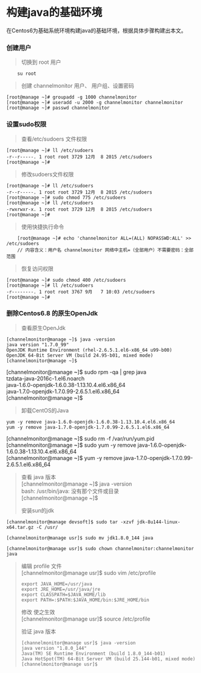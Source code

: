 # 构建java的基础环境

在Centos6为基础系统环境构建java的基础环境，根据具体步骤构建出本文。

### 创建用户

> 切换到 root 用户

 ```
     su root
 ```

> 创建 channelmonitor  用户、 用户组、设置密码

```
[root@manage ~]# groupadd -g 1000 channelmonitor
[root@manage ~]# useradd -u 2000 -g channelmonitor channelmonitor
[root@manage ~]# passwd channelmonitor
```

### 设置sudo权限

> 查看/etc/sudoers 文件权限

```
[root@manage ~]# ll /etc/sudoers
-r--r-----. 1 root root 3729 12月  8 2015 /etc/sudoers
[root@manage ~]#
```

> 修改sudoers文件权限

```
[root@manage ~]# ll /etc/sudoers
-r--r-----. 1 root root 3729 12月  8 2015 /etc/sudoers
[root@manage ~]# sudo chmod 775 /etc/sudoers
[root@manage ~]# ll /etc/sudoers
-rwxrwxr-x. 1 root root 3729 12月  8 2015 /etc/sudoers
[root@manage ~]#
```

> 使用快捷执行命令

```
    [root@manage ~]# echo 'channelmonitor ALL=(ALL) NOPASSWD:ALL' >> /etc/sudoers
    // 内容含义：用户名 channelmonitor 网络中主机=（全部用户）不需要密码：全部范围
```

> 恢复访问权限

```
[root@manage ~]# sudo chmod 400 /etc/sudoers
[root@manage ~]# ll /etc/sudoers
-r--------. 1 root root 3767 9月   7 10:03 /etc/sudoers
[root@manage ~]#
```

### 删除Centos6.8 的原生OpenJdk
> 查看原生OpenJdk

```
[channelmonitor@manage ~]$ java -version
java version "1.7.0_99"
OpenJDK Runtime Environment (rhel-2.6.5.1.el6-x86_64 u99-b00)
OpenJDK 64-Bit Server VM (build 24.95-b01, mixed mode)
[channelmonitor@manage ~]$
```

\[channelmonitor@manage ~\]$ sudo rpm -qa \| grep java  
tzdata-java-2016c-1.el6.noarch  
java-1.6.0-openjdk-1.6.0.38-1.13.10.4.el6.x86\_64  
java-1.7.0-openjdk-1.7.0.99-2.6.5.1.el6.x86\_64  
\[channelmonitor@manage ~\]$

> 卸载CentOS的Java

```
yum -y remove java-1.6.0-openjdk-1.6.0.38-1.13.10.4.el6.x86_64
yum -y remove java-1.7.0-openjdk-1.7.0.99-2.6.5.1.el6.x86_64
```

\[channelmonitor@manage ~\]$ sudo rm -f /var/run/yum.pid  
\[channelmonitor@manage ~\]$ sudo yum -y remove java-1.6.0-openjdk-1.6.0.38-1.13.10.4.el6.x86\_64  
\[channelmonitor@manage ~\]$ yum -y remove java-1.7.0-openjdk-1.7.0.99-2.6.5.1.el6.x86\_64

> 查看 java 版本  
> \[channelmonitor@manage ~\]$ java -version  
> bash: /usr/bin/java: 没有那个文件或目录  
> \[channelmonitor@manage ~\]$
>
> 安装sun的jdk

```
[channelmonitor@manage devsoft]$ sudo tar -xzvf jdk-8u144-linux-x64.tar.gz -C /usr/

[channelmonitor@manage usr]$ sudo mv jdk1.8.0_144 java

[channelmonitor@manage usr]$ sudo chown channelmonitor:channelmonitor java
```

> 编辑 profile 文件  
> \[channelmonitor@manage usr\]$ sudo vim /etc/profile
>
> ```
> export JAVA_HOME=/usr/java  
> export JRE_HOME=/usr/java/jre   
> export CLASSPATH=$JAVA_HOME/lib   
> export PATH=:$PATH:$JAVA_HOME/bin:$JRE_HOME/bin
> ```
>
> 修改 使之生效  
> \[channelmonitor@manage usr\]$ source /etc/profile
>
> 验证 java 版本
>
> ```
> [channelmonitor@manage usr]$ java -version
> java version "1.8.0_144"
> Java(TM) SE Runtime Environment (build 1.8.0_144-b01)
> Java HotSpot(TM) 64-Bit Server VM (build 25.144-b01, mixed mode)
> [channelmonitor@manage usr]$
> ```



